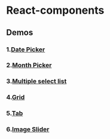 # React-components

## Demos

### 1.[Date Picker](https://github.com/9softstudio/React-components/tree/master/react-datepicker)
### 2.[Month Picker](https://github.com/9softstudio/React-components/tree/master/react-monthpicker)
### 3.[Multiple select list](https://github.com/9softstudio/React-components/tree/master/react-multiselect)
### 4.[Grid](https://github.com/9softstudio/React-components/tree/master/react-grid)
### 5.[Tab](https://github.com/9softstudio/React-components/tree/master/react-simple-tab)
### 6.[Image Slider](https://github.com/9softstudio/React-components/tree/master/React-Image-Slider-Component)

